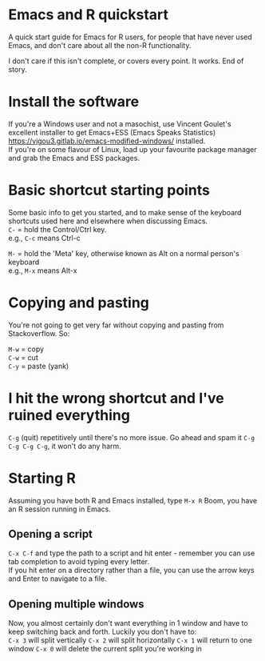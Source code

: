# Emacs and R quickstart

A quick start guide for Emacs for R users, for people that have never used Emacs, and don't care about all the non-R functionality.

I don't care if this isn't complete, or covers every point. It works. End of story.

# Install the software

If you're a Windows user and not a masochist, use Vincent Goulet's excellent installer to get Emacs+ESS (Emacs Speaks Statistics) https://vigou3.gitlab.io/emacs-modified-windows/ installed.  
If you're on some flavour of Linux, load up your favourite package manager and grab the Emacs and ESS packages.

# Basic shortcut starting points

Some basic info to get you started, and to make sense of the keyboard shortcuts used here and elsewhere when discussing Emacs.  
`C-` = hold the Control/Ctrl key.  
e.g., `C-c` means Ctrl-c

`M-` = hold the 'Meta' key, otherwise known as Alt on a normal person's keyboard  
e.g., `M-x` means Alt-x

# Copying and pasting

You're not going to get very far without copying and pasting from Stackoverflow. So:

`M-w` = copy  
`C-w` = cut  
`C-y` = paste (yank)  

# I hit the wrong shortcut and I've ruined everything

`C-g` (quit) repetitively until there's no more issue. Go ahead and spam it `C-g C-g C-g C-g`, it won't do any harm.

# Starting R

Assuming you have both R and Emacs installed, type `M-x R`
Boom, you have an R session running in Emacs.

## Opening a script

`C-x C-f` and type the path to a script and hit enter - remember you can use tab completion to avoid typing every letter.  
If you hit enter on a directory rather than a file, you can use the arrow keys and Enter to navigate to a file.

## Opening multiple windows

Now, you almost certainly don't want everything in 1 window and have to keep switching back and forth. Luckily you don't have to:  
`C-x 3` will split vertically
`C-x 2` will split horizontally
`C-x 1` will return to one window
`C-x 0` will delete the current split you're working in


